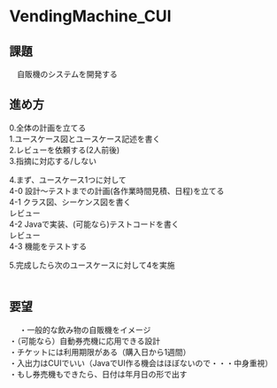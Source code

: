 # VendingMachine_CUI

## 課題
　自販機のシステムを開発する

## 進め方
 0.全体の計画を立てる  
 1.ユースケース図とユースケース記述を書く  
 2.レビューを依頼する(2人前後)  
 3.指摘に対応する/しない  
  
 4.まず、ユースケース1つに対して  
 4-0 設計～テストまでの計画(各作業時間見積、日程)を立てる  
 4-1 クラス図、シーケンス図を書く  
 レビュー  
 4-2 Javaで実装、(可能なら)テストコードを書く  
 レビュー  
 4-3 機能をテストする  
 
 5.完成したら次のユースケースに対して4を実施  
　
 ## 要望
　
  ・一般的な飲み物の自販機をイメージ  
  ・（可能なら）自動券売機に応用できる設計  
  ・チケットには利用期限がある（購入日から1週間）  
  ・入出力はCUIでいい（JavaでUI作る機会はほぼないので・・・中身重視）  
  ・もし券売機もできたら、日付は年月日の形で出す  

